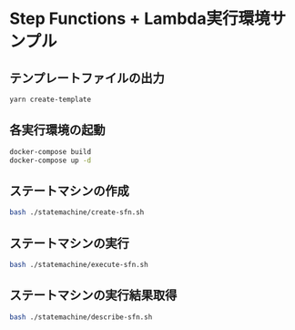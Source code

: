 # Step Functions + Lambda実行環境サンプル

## テンプレートファイルの出力

```bash
yarn create-template
```

## 各実行環境の起動

```bash
docker-compose build
docker-compose up -d
```

## ステートマシンの作成

```bash
bash ./statemachine/create-sfn.sh
```

## ステートマシンの実行

```bash
bash ./statemachine/execute-sfn.sh
```

## ステートマシンの実行結果取得

```bash
bash ./statemachine/describe-sfn.sh
```
